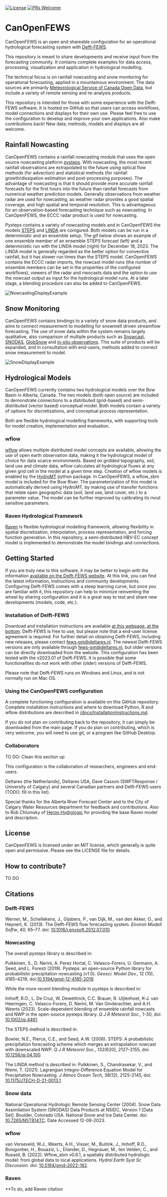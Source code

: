 [![License](https://img.shields.io/badge/license-MIT-green)](./LICENSE.md)
[![PRs Welcome](https://img.shields.io/badge/PRs-welcome-brightgreen.svg?style=flat-square)](https://github.com/Deltares/CanOpenFEWS/pulls)

# CanOpenFEWS

CanOpenFEWS is an open and shareable configuration for an operational hydrological forecasting system with [Delft-FEWS](https://oss.deltares.nl/web/delft-fews).

This repository is meant to share developments and receive input from the forecasting community. It contains complete examples for data access, processing, visualization and application in hydrological modelling.

The technical focus is on rainfall nowcasting and snow monitoring for operational forecasting, applied in a mountainous environment. The data sources are primarily [Meteorological Service of Canada Open Data](https://eccc-msc.github.io/open-data/readme_en/), but include a variety of remote sensing and re-analysis products.

This repository is intended for those with some experience with the Delft-FEWS software. It is hosted on GitHub so that users can access workflows, model connections and displays for their own use. Please feel free to use the configuration to develop and improve your own applications. Also make contributions back! New data, methods, models and displays are all welcome.


## Rainfall Nowcasting

CanOpenFEWS contains a rainfall nowcasting module that uses the open source nowcasting platform [pysteps](https://pysteps.readthedocs.io/en/latest/). With nowcasting, the most recent rainfall observations are extrapolated to the future using optical flow methods (for advection) and statistical methods (for rainfall growth/dissipation estimation and post-processing purposes). The advantage of nowcasting is that it should provide more accurate rainfall forecasts for the first hours into the future than rainfall forecasts from numerical weather prediction models. Generally observations from weather radar are used for nowcasting, as weather radar provides a good spatial coverage, and high spatial and temporal resolution. This is advantageous for an observation-based forecasting technique such as nowcasting. In CanOpenFEWS, the ECCC radar product is used for nowcasting. 

Pysteps contains a variety of nowcasting models and in CanOpenFEWS the models [STEPS](https://pysteps.readthedocs.io/en/latest/auto_examples/plot_steps_nowcast.html#sphx-glr-auto-examples-plot-steps-nowcast-py) and [LINDA](https://pysteps.readthedocs.io/en/latest/auto_examples/linda_nowcasts.html#sphx-glr-auto-examples-linda-nowcasts-py) are conigured. Both models can be run in a deterministic and an ensemble setup. The gif below shows an example of one ensemble member of an ensemble STEPS forecast (left) and a deterministic run with the LINDA model (right) for December 18, 2023. The LINDA model is generally regarded as the better option for convective rainfall, but it has slower run times than the STEPS model. CanOpenFEWS contains the ECCC radar imports, the nowcast model runs (the number of ensemble members can be set in the properties of the configured workflows), viewers of the radar and nwocasts data and the option to use the nowcast output as input for the hydrological model runs. At a later stage, a blending procedure can also be added to CanOpenFEWS. 

![NowcastingDisplayExample](docs/gif_nowcast_20231218.gif)


## Snow Monitoring

CanOpenFEWS contains bindings to a variety of snow data products, and aims to connect measurement to modelling for snowmelt driven streamflow forecasting. The use of snow data within the system remains largely qualitative, also comparison of multiple products such as [Snowcast](http://www.snowcast.ca/), [SNODAS](https://nsidc.org/data/g02158/versions/1), [GlobSnow](https://www.globsnow.info/) and [in-situ observations](https://rivers.alberta.ca/). This suite of products will be expanded, and in consultation with end-users, methods added to connect snow measurement to model.

![SnowDisplayExample](docs/SnowGIF.gif)

## Hydrological Models

CanOpenFEWS currently contains two hydrological models over the Bow Basin in Alberta, Canada. The two models (both open source) are included to demonstrate connections to a distributed (grid-based) and semi-distributed (vector based) conceptual model. Both models contain a variety of options for discretizations, and conceptual process representation.

Both are flexible hydrological modelling frameworks, with supporting tools for model creation, implementation and evaluation.

### wflow

[wflow](https://deltares.github.io/Wflow.jl/stable/) allows multiple distributed model concepts are available, allowing the use of open earth observation data, making it the hydrological model of choice for data scarce environments. Based on gridded topography, soil, land use and climate data, wflow calculates all hydrological fluxes at any given grid cell in the model at a given time step. Creation of wflow models is enabled by the [HydroMT](https://deltares.github.io/hydromt/latest/) python package. In CanOpenFEWS, a wflow_sbm model is included for the Bow River. The parameterization of this model is automatically derived using HydroMT, by making use of transfer functions that relate open geographic data (soil, land use, land cover, etc.) to a parameter value. The model can be further improved by calibrating its most sensitive parameters. 

### Raven Hydrological Framework

[Raven](http://raven.uwaterloo.ca/) is flexible hydrological modelling framework, allowing flexibility in spatial discretization, interpolation, process representation, and forcing function generation. In this repository, a semi-distributed HBV-EC concept model is implemented to demonstrate the model bindings and connections.


## Getting Started

If you are truly new to this software, it may be better to begin with the information [available on the Delft-FEWS website](https://oss.deltares.nl/web/delft-fews). At this link, you can find the latest information, instructions and community developments. Configuring Delft-FEWS comes with a steep learning curve, but once you are familiar with it, this repository can help to minimize reinventing the wheel by sharing configuration and it is a great way to test and share new developments (models, code, etc.).

### Installation of Delft-FEWS

Download and installation instructions are available [at this webpage, at the bottom](https://oss.deltares.nl/web/delft-fews/about-delft-fews). Delft-FEWS is free to use, but please note that a end-user license agreement is required. For further detail on obtaining Delft-FEWS, including new releases, please contact fews-pm@deltares.nl. The newest Delft-FEWS versions are only available through fews-pm@deltares.nl, but older versions can be directly downloaded from the website. This configuration has been tested with the v2023.01 of Delft-FEWS. It is possible that some functionalities do not work with other (older) versions of Delft-FEWS.

Please note that Delft-FEWS runs on Windows and Linux, and is not normally run on Mac OS.

### Using the CanOpenFEWS configuration

A complete functioning configuration is available on this GitHub repository. Complete installation instructions and where to download Python, R and wflow distributions are described in [/docs/InstallationInstructions.md](https://github.com/Deltares/CanOpenFEWS/blob/main/docs/InstallationInstructions.md).

If you do not plan on contributing back to the repository, it can simply be downloaded from the main page. If you do plan on contributing, which is very welcome, you will need to use git, or a program like GitHub Desktop.

### Collaborators
TO DO: Clean this section up

This configuration is the collaboration of researchers, engineers and end-users.


Deltares (the Netherlands), Deltares USA, Dave Casson (SWFTResponse / University of Calgary) and several Canadian partners and Delft-FEWS users (TODO: fill in this list).

Special thanks for the Alberta River Forecast Center and to the City of Calgary Water Resources department for feedback and contributions. Also to Rob Chlumsky of [Heron Hydrologic](https://heronhydrologic.ca/) for providing the base Raven model and description.

## License

CanOpenFEWS is licensed under an MIT license, which generally is quite open and permissive. Please see the LICENSE file for details.

## How to contribute?
TO DO

## Citations

### Delft-FEWS
Werner, M., Schellekens, J., Gijsbers, P., van Dijk, M., van den Akker, O., and Heynert, K. (2013). The Delft-FEWS flow forecasting system. *Environ Modell Softw*, 40, 65–77. doi: [10.1016/j.envsoft.2012.07.010](https://doi.org/10.1016/j.envsoft.2012.07.010).

### Nowcasting
The overall pysteps library is described in:

Pulkkinen, S., D. Nerini, A. Perez Hortal, C. Velasco-Forero, U. Germann, A. Seed, and L. Foresti (2019). Pysteps: an open-source Python library for probabilistic precipitation nowcasting (v1.0). *Geosci. Model Dev.*, 12 (10), 4185–4219, doi:[10.5194/gmd-12-4185-2019](https://doi.org/10.5194/gmd-12-4185-2019).

While the more recent blending module in pysteps is described in:

Imhoff, R.O., L. De Cruz, W. Dewettinck, C.C. Brauer, R. Uijlenhoet, K-J. van Heeringen, 
C. Velasco-Forero, D. Nerini, M. Van Ginderachter, and A.H. Weerts (2023). Scale-dependent blending of ensemble rainfall nowcasts and NWP in the open-source pysteps library. *Q J R Meteorol Soc.*, 1-30, doi: [10.1002/qj.4461](https://doi.org/10.1002/qj.4461).

The STEPS method is described in:

Bowler, N.E., Pierce, C.E., and Seed, A.W. (2006). STEPS: A probabilistic precipitation forecasting scheme which merges an extrapolation nowcast with downscaled NWP. *Q J R Meteorol Soc.*, 132(620), 2127–2155, doi: [10.1256/qj.04.100](https://doi.org/10.1256/qj.04.100).

The LINDA method is described in:
Pulkkinen, S., Chandrasekar, V., and Niemi, T. (2021). Lagrangian Integro-Difference Equation Model for Precipitation Nowcasting. *J Atmos Ocean Tech*, 38(12), 2125-2145, doi: [10.1175/JTECH-D-21-0013.1](https://doi.org/10.1175/JTECH-D-21-0013.1).

### Snow data
National Operational Hydrologic Remote Sensing Center (2004). Snow Data Assimilation System (SNODAS) Data Products at NSIDC, Version 1 [Data Set]. Boulder, Colorado USA. National Snow and Ice Data Center. doi: [10.7265/N5TB14TC](https://doi.org/10.7265/N5TB14TC). Date Accessed 12-08-2023.

### wflow
van Verseveld, W.J., Weerts, A.H., Visser, M., Buitink, J., Imhoff, R.O., Boisgontier, H., Bouaziz, L., Eilander, D., Hegnauer, M., ten Velden, C., and Russell, B. (2022). Wflow_sbm v0.6.1, a spatially distributed hydrologic model: from global data to local applications. *Hydrol Earth Syst Sc Discussion*. doi: [10.5194/gmd-2022-182](https://doi.org/10.5194/gmd-2022-182). 

### Raven
**To do, add Raven citation